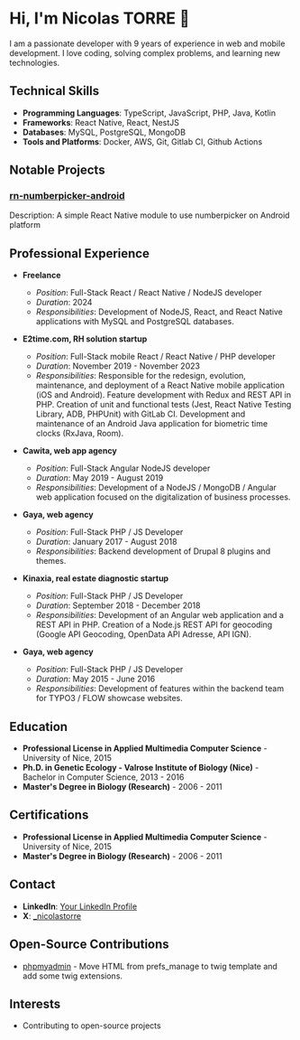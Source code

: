 # Hi, I'm Nicolas TORRE 👋

I am a passionate developer with 9 years of experience in web and mobile development. I love coding, solving complex problems, and learning new technologies.

## Technical Skills

- **Programming Languages**: TypeScript, JavaScript, PHP, Java, Kotlin
- **Frameworks**: React Native, React, NestJS
- **Databases**: MySQL, PostgreSQL, MongoDB
- **Tools and Platforms**: Docker, AWS, Git, Gitlab CI, Github Actions

## Notable Projects

### [rn-numberpicker-android](https://github.com/nicolastorre/rn-numberpicker-android)
Description: A simple React Native module to use numberpicker on Android platform

## Professional Experience

- **Freelance**
  - *Position*: Full-Stack React / React Native / NodeJS developer
  - *Duration*: 2024
  - *Responsibilities*: Development of NodeJS, React, and React Native applications with MySQL and PostgreSQL databases.

- **E2time.com, RH solution startup**
  - *Position*: Full-Stack mobile React / React Native / PHP developer
  - *Duration*: November 2019 - November 2023
  - *Responsibilities*: Responsible for the redesign, evolution, maintenance, and deployment of a React Native mobile application (iOS and Android). Feature development with Redux and REST API in PHP. Creation of unit and functional tests (Jest, React Native Testing Library, ADB, PHPUnit) with GitLab CI. Development and maintenance of an Android Java application for biometric time clocks (RxJava, Room).
 
- **Cawita, web app agency**
  - *Position*: Full-Stack Angular NodeJS developer
  - *Duration*: May 2019 - August 2019
  - *Responsibilities*: Development of a NodeJS / MongoDB / Angular web application focused on the digitalization of business processes.
 
- **Gaya, web agency**
  - *Position*: Full-Stack PHP / JS Developer
  - *Duration*: January 2017 - August 2018
  - *Responsibilities*: Backend development of Drupal 8 plugins and themes.

- **Kinaxia, real estate diagnostic startup**
  - *Position*: Full-Stack PHP / JS Developer
  - *Duration*: September 2018 - December 2018
  - *Responsibilities*: Development of an Angular web application and a REST API in PHP. Creation of a Node.js REST API for geocoding (Google API Geocoding, OpenData API Adresse, API IGN).
 
- **Gaya, web agency**
  - *Position*: Full-Stack PHP / JS Developer
  - *Duration*: May 2015 - June 2016
  - *Responsibilities*: Development of features within the backend team for TYPO3 / FLOW showcase websites.
    
## Education

- **Professional License in Applied Multimedia Computer Science** - University of Nice, 2015
- **Ph.D. in Genetic Ecology - Valrose Institute of Biology (Nice)** - Bachelor in Computer Science, 2013 - 2016
- **Master's Degree in Biology (Research)** - 2006 - 2011

## Certifications

- **Professional License in Applied Multimedia Computer Science** - University of Nice, 2015
- **Master's Degree in Biology (Research)** - 2006 - 2011

## Contact

- **LinkedIn**: [Your LinkedIn Profile](URL)
- **X**: [_nicolastorre](https://x.com/_nicolastorre)

## Open-Source Contributions

- [phpmyadmin](https://github.com/nicolastorre/phpmyadmin/commit/76aecb1de4806781cdff47edae7f5a0361a9bd9e) -  Move HTML from prefs_manage to twig template and add some twig extensions.

## Interests

- Contributing to open-source projects
